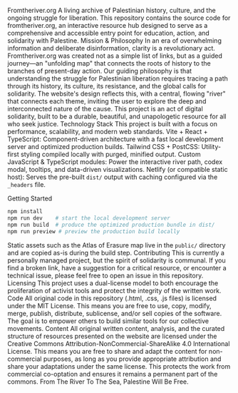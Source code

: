 Fromtheriver.org
A living archive of Palestinian history, culture, and the ongoing struggle for liberation.
This repository contains the source code for fromtheriver.org, an interactive resource hub designed to serve as a comprehensive and accessible entry point for education, action, and solidarity with Palestine.
Mission & Philosophy
In an era of overwhelming information and deliberate disinformation, clarity is a revolutionary act. Fromtheriver.org was created not as a simple list of links, but as a guided journey—an "unfolding map" that connects the roots of history to the branches of present-day action.
Our guiding philosophy is that understanding the struggle for Palestinian liberation requires tracing a path through its history, its culture, its resistance, and the global calls for solidarity. The website's design reflects this, with a central, flowing "river" that connects each theme, inviting the user to explore the deep and interconnected nature of the cause.
This project is an act of digital solidarity, built to be a durable, beautiful, and unapologetic resource for all who seek justice.
Technology Stack
This project is built with a focus on performance, scalability, and modern web standards.
Vite + React + TypeScript: Component-driven architecture with a fast local development server and optimized production builds.
Tailwind CSS + PostCSS: Utility-first styling compiled locally with purged, minified output.
Custom JavaScript & TypeScript modules: Power the interactive river path, codex modal, tooltips, and data-driven visualizations.
Netlify (or compatible static host): Serves the pre-built `dist/` output with caching configured via the `_headers` file.

Getting Started

```bash
npm install
npm run dev    # start the local development server
npm run build  # produce the optimized production bundle in dist/
npm run preview # preview the production build locally
```

Static assets such as the Atlas of Erasure map live in the `public/` directory and are copied as-is during the build step.
Contributing
This is currently a personally managed project, but the spirit of solidarity is communal. If you find a broken link, have a suggestion for a critical resource, or encounter a technical issue, please feel free to open an issue in this repository.
Licensing
This project uses a dual-license model to both encourage the proliferation of activist tools and protect the integrity of the written work.
Code
All original code in this repository (.html, .css, .js files) is licensed under the MIT License.
This means you are free to use, copy, modify, merge, publish, distribute, sublicense, and/or sell copies of the software. The goal is to empower others to build similar tools for our collective movements.
Content
All original written content, analysis, and the curated structure of resources presented on the website are licensed under the Creative Commons Attribution-NonCommercial-ShareAlike 4.0 International License.
This means you are free to share and adapt the content for non-commercial purposes, as long as you provide appropriate attribution and share your adaptations under the same license. This protects the work from commercial co-optation and ensures it remains a permanent part of the commons.
From The River To The Sea, Palestine Will Be Free.
